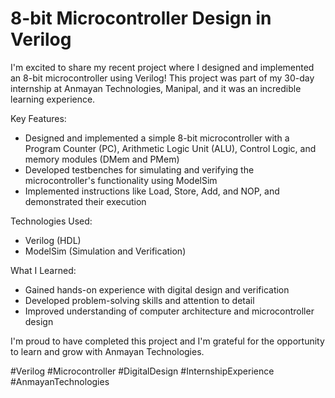 #  8-bit Microcontroller Design in Verilog

I'm excited to share my recent project where I designed and implemented an 8-bit microcontroller using Verilog! This project was part of my 30-day internship at Anmayan Technologies, Manipal, and it was an incredible learning experience.

Key Features:

- Designed and implemented a simple 8-bit microcontroller with a Program Counter (PC), Arithmetic Logic Unit (ALU), Control Logic, and memory modules (DMem and PMem)
- Developed testbenches for simulating and verifying the microcontroller's functionality using ModelSim
- Implemented instructions like Load, Store, Add, and NOP, and demonstrated their execution

Technologies Used:

- Verilog (HDL)
- ModelSim (Simulation and Verification)

What I Learned:

- Gained hands-on experience with digital design and verification
- Developed problem-solving skills and attention to detail
- Improved understanding of computer architecture and microcontroller design

I'm proud to have completed this project and I'm grateful for the opportunity to learn and grow with Anmayan Technologies.

#Verilog #Microcontroller #DigitalDesign #InternshipExperience #AnmayanTechnologies
